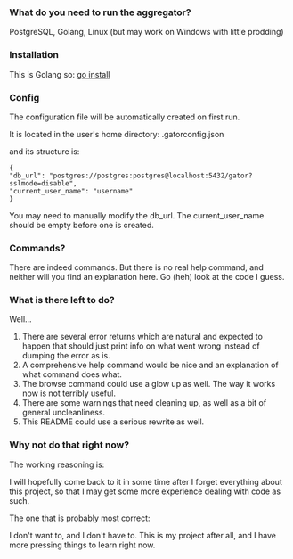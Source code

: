 ### What do you need to run the aggregator?
PostgreSQL, Golang, Linux (but may work on Windows with little prodding)

### Installation
This is Golang so:
[go install](https://pkg.go.dev/cmd/go#hdr-Compile_and_install_packages_and_dependencies)

### Config
The configuration file will be automatically created on first run.

It is located in the user's home directory:
.gatorconfig.json

and its structure is:
```
{
"db_url": "postgres://postgres:postgres@localhost:5432/gator?sslmode=disable",
"current_user_name": "username"
}
```

You may need to manually modify the db_url.
The current_user_name should be empty before one is created.

### Commands?
There are indeed commands. But there is no real help command, and neither will you find an
explanation here. Go (heh) look at the code I guess.

### What is there left to do?
Well...
1. There are several error returns which are natural and expected to happen that should just
   print info on what went wrong instead of dumping the error as is.
2. A comprehensive help command would be nice and an explanation of what command does what.
3. The browse command could use a glow up as well. The way it works now is not terribly useful.
4. There are some warnings that need cleaning up, as well as a bit of general uncleanliness.
5. This README could use a serious rewrite as well.

### Why not do that right now?
The working reasoning is:

I will hopefully come back to it in some time after I forget everything about this project,
so that I may get some more experience dealing with code as such.

The one that is probably most correct:

I don't want to, and I don't have to.
This is my project after all, and I have more pressing things to learn right now.